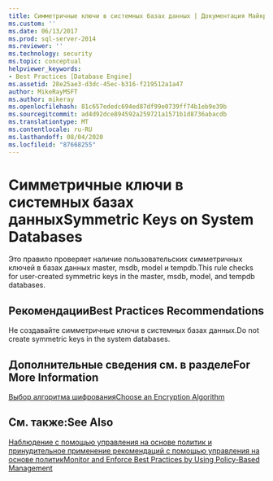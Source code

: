 ```yaml
---
title: Симметричные ключи в системных базах данных | Документация Майкрософт
ms.custom: ''
ms.date: 06/13/2017
ms.prod: sql-server-2014
ms.reviewer: ''
ms.technology: security
ms.topic: conceptual
helpviewer_keywords:
- Best Practices [Database Engine]
ms.assetid: 28e25ae3-d3dc-45ec-b316-f219512a1a47
author: MikeRayMSFT
ms.author: mikeray
ms.openlocfilehash: 81c657ededc694ed87df99e0739ff74b1eb9e39b
ms.sourcegitcommit: ad4d92dce894592a259721a1571b1d8736abacdb
ms.translationtype: MT
ms.contentlocale: ru-RU
ms.lasthandoff: 08/04/2020
ms.locfileid: "87668255"
---
```

# <a name="symmetric-keys-on-system-databases"></a><span data-ttu-id="60d02-102">Симметричные ключи в системных базах данных</span><span class="sxs-lookup"><span data-stu-id="60d02-102">Symmetric Keys on System Databases</span></span>
  <span data-ttu-id="60d02-103">Это правило проверяет наличие пользовательских симметричных ключей в базах данных master, msdb, model и tempdb.</span><span class="sxs-lookup"><span data-stu-id="60d02-103">This rule checks for user-created symmetric keys in the master, msdb, model, and tempdb databases.</span></span>  
  
## <a name="best-practices-recommendations"></a><span data-ttu-id="60d02-104">Рекомендации</span><span class="sxs-lookup"><span data-stu-id="60d02-104">Best Practices Recommendations</span></span>  
 <span data-ttu-id="60d02-105">Не создавайте симметричные ключи в системных базах данных.</span><span class="sxs-lookup"><span data-stu-id="60d02-105">Do not create symmetric keys in the system databases.</span></span>  
  
## <a name="for-more-information"></a><span data-ttu-id="60d02-106">Дополнительные сведения см. в разделе</span><span class="sxs-lookup"><span data-stu-id="60d02-106">For More Information</span></span>  
 [<span data-ttu-id="60d02-107">Выбор алгоритма шифрования</span><span class="sxs-lookup"><span data-stu-id="60d02-107">Choose an Encryption Algorithm</span></span>](../security/encryption/choose-an-encryption-algorithm.md)  
  
## <a name="see-also"></a><span data-ttu-id="60d02-108">См. также:</span><span class="sxs-lookup"><span data-stu-id="60d02-108">See Also</span></span>  
 [<span data-ttu-id="60d02-109">Наблюдение с помощью управления на основе политик и принудительное применение рекомендаций с помощью управления на основе политик</span><span class="sxs-lookup"><span data-stu-id="60d02-109">Monitor and Enforce Best Practices by Using Policy-Based Management</span></span>](monitor-and-enforce-best-practices-by-using-policy-based-management.md)  
  
  
